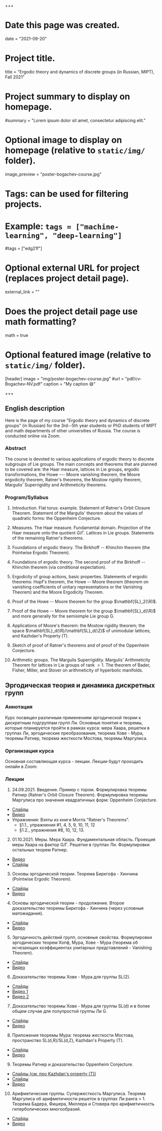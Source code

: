 +++
# Date this page was created.
date = "2021-09-20"

# Project title.
title = "Ergodic theory and dynamics of discrete groups (in Russian, MIPT), Fall 2021"

# Project summary to display on homepage.
#summary = "Lorem ipsum dolor sit amet, consectetur adipiscing elit."

# Optional image to display on homepage (relative to `static/img/` folder).
image_preview = "poster-bogachev-course.jpg"

# Tags: can be used for filtering projects.
# Example: `tags = ["machine-learning", "deep-learning"]`
#tags = ["edg21f"]

# Optional external URL for project (replaces project detail page).
external_link = ""

# Does the project detail page use math formatting?
math = true

# Optional featured image (relative to `static/img/` folder).
[header]
image = "img/poster-bogachev-course.jpg"
#url = "pdf/cv-Bogachev-NV.pdf"
caption = "My caption :smile:"

+++


## English description

Here is the page of my course "Ergodic theory and dynamics of discrete groups" (in Russian) for the 3rd--5th year students or PhD students of MIPT and math departments of other universities of Russia. The course is conducted online via Zoom.  


### Abstract

The course is devoted to various applications of ergodic theory to discrete subgroups of Lie groups. The main concepts and theorems that are planned to be covered are: the Haar measure, lattices in Lie groups, ergodic transformations, the Howe --- Moore vanishing theorem, the Moore ergodicity theorem, Ratner's theorems, the Mostow rigidity theorem, Margulis' Superrigidity and Arithmeticity theorems.

### Program/Syllabus

1. Introduction. Flat torus: example. Statement of Ratner's Orbit Closure Theorem. Statement of the Margulis' theorem about the values of quadratic forms: the Oppenheim Conjecture.

2. Measures. The Haar measure. Fundamental domain. Projection of the Haar measure onto the quotient $G/\Gamma$. Lattices in Lie groups. Statements of the remaining Ratner's theorems.

3. Foundations of ergodic theory. The Birkhoff -- Khinchin theorem (the Pointwise Ergodic Theorem).

4. Foundations of ergodic theory. The second proof of the Birkhoff -- Khinchin theorem (via conditional expectation).

5. Ergodicity of group actions, basic properties. Statements of ergodic theorems: Hopf's theorem, the Howe -- Moore theorem (theorem on vanishing coefficients of unitary representations or the Vanishing Theorem) and the Moore Ergodicity Theorem.

6. Proof of the Howe -- Moore theorem for the group $\mathbf{SL}_2(\R)$.

7. Proof of the Howe -- Moore theorem for the group $\mathbf{SL}_d(\R)$ and more generally for the semisimple Lie group G.

8. Applications of Moore's theorem: the Mostow rigidity theorem; the space $\mathbf{SL}_d(\R)/\mathbf{SL}_d(\Z)$ of unimodular lattices; and Kazhdan's Property (T).

9. Sketch of proof of Ratner's theorems and of proof of the Oppenheim Conjecture.

10. Arithmetic groups. The Margulis  Superrigidity. Margulis' Arithmeticity Theorem for lattices in Lie groups of rank $> 1$. The theorem of Bader, Fisher, Miller, and Stover on arithmeticity of hyperbolic manifolds.




## Эргодическая теория и динамика дискретных групп


### **Аннотация**

Курс посвящен различным применениям эргодической теории к дискретным подгруппам групп Ли. Основные понятия и теоремы, которые планируется пройти в рамках курса: мера Хаара, решетки в группах Ли, эргодические преобразования, теорема Хове - Мура, теоремы Ратнер, теорема жесткости Мостова, теоремы Маргулиса. 


### **Организация курса**


Основная составляющая курса - лекции. Лекции будут проходить онлайн в Zoom:




### **Лекции**

1. 24.09.2021. Введение. Пример с тором. Формулировка теоремы Ратнер (Ratner's Orbit Closure Theorem). Формулировка теоремы Маргулиса про значения квадратичных форм: Oppenheim Conjecture.
  - [Слайды](Ergodic-theory-Lec-1.pdf)
  - [Видео](https://drive.google.com/file/d/1-Q1Avq3dq6_A61flvZQa7plnXgjp0msh/view?usp=sharing)
  - Упражнения: Взяты из книги Morris "Ratner's Theorems".
      + §1.1., упражнения #1, 4, 5, 9, 10, 11, 12
      + §1.2., упражнения #8, 10, 12, 13.
  
2. 01.10.2021. Меры. Мера Хаара. Фундаментальная область. Проекция меры Хаара на фактор G/Г. Решетки в группах Ли. Формулировки остальных теорем Ратнер.
  - [Видео](https://drive.google.com/file/d/1c8jTmW5cbVYvY9FvvgT9IJJbsD7srP2S/view?usp=sharing)
  - [Слайды](Ergodic-theory-Lec-2.pdf)
  
3. Основы эргодической теории. Теорема Биркгофа - Хинчина (Pointwise Ergodic Theorem).
  - [Слайды](Ergodic-theory-Lec-3.pdf)
  - [Видео](https://drive.google.com/file/d/1wr-oSYBf9b-8WfJqm7XaTkDP8Tc5I2tY/view?usp=sharing)

4. Основы эргодической теории - продолжение. Второе доказательство теоремы Биркгофа - Хинчина (через условные матожидания).
  - [Слайды](Ergodic-theory-Lec-4.pdf)
  - [Видео](https://drive.google.com/file/d/1rJuCbvVJhFy61s5wl6-VdkBw3yAirYJU/view?usp=sharing)

5. Эргодичность действий групп, основные свойства. Формулировки эргодических теорем Хопф, Мура, Хове - Мура (теорема об исчезающих коэффициентах унитарных представлений - Vanishing Theorem).
  - [Слайды](Ergodic-theory-Lec-5.pdf)
  - [Видео](https://drive.google.com/file/d/1Xl4UJnGA3qblfDqR-l8noORcmn8hUsVd/view?usp=sharing)

6. Доказательство теоремы Хове - Мура для группы SL(2).
  - [Слайды](Ergodic-theory-Lec-6.pdf)
  - [Видео 1](https://drive.google.com/file/d/1cyxRs3Yi6b-skSHogfl0gtGnua3_GX0d/view?usp=sharing)
  - [Видео 2](https://drive.google.com/file/d/1pkEgvrnAznpWGu7HO1b9UEj2cdyZItso/view?usp=sharing)

7. Доказательство теоремы Хове - Мура для группы SL(d) и в более общем случае для полупростой группы Ли G.
  - [Слайды](Ergodic-theory-Lec-7.pdf)
  - [Видео](https://drive.google.com/file/d/1u9jkcHXeS3o3B2AyO0u8JRbrW0EHDD2e/view?usp=sharing)
  
 
8. Приложения теоремы Мура: теорема жесткости Мостова, пространство SL(d,R)/SL(d,Z), Kazhdan's Property (T).
  - [Слайды](Ergodic-theory-Lec-8-1.pdf)
  - [Видео](https://drive.google.com/file/d/1BuRD0-Vaygz1a1SPkAUsyheiE2YoAlfj/view?usp=sharing)
 

9. Теоремы Ратнер и доказательство Oppenheim Conjecture.
  - [Слайды (см. про Kazhdan's property (T))](Ergodic-theory-Lec-8-1.pdf)
  - [Слайды](Ergodic-theory-Lec-9.pdf)
  - [Видео](https://drive.google.com/file/d/1_BFwcN-dmsJAqfjxrdPzpGnWR2_6Agsh/view?usp=sharing)
 

10. Арифметические группы. Супержесткость Маргулиса. Теорема Маргулиса об арифметичности решеток в группах Ли ранга > 1. Теорема Бадера, Фишера, Миллера и Стовера про арифметичность гиперболических многообразий.
  - [Слайды](Ergodic-theory-Lec-10.pdf)
  - [Видео](https://drive.google.com/file/d/1QVQTOqXucFBC3wvcnMePjLXtsZ40CBbm/view?usp=sharing)
 
